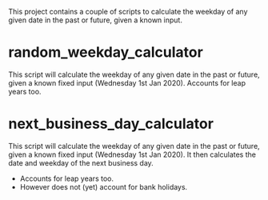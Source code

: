This project contains a couple of scripts to calculate the weekday of any given date in the past or future, given a known input.

# random_weekday_calculator
This script will calculate the weekday of any given date in the past or future, given a known fixed input (Wednesday 1st Jan 2020).
Accounts for leap years too.

# next_business_day_calculator
This script will calculate the weekday of any given date in the past or future, given a known fixed input (Wednesday 1st Jan 2020).
It then calculates the date and weekday of the next business day.
* Accounts for leap years too.
* However does not (yet) account for bank holidays.

